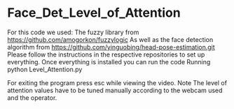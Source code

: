 # Face_Det_Level_of_Attention
For this code we used:
The fuzzy library from https://github.com/amogorkon/fuzzylogic
As well as the face detection algorithm from https://github.com/yinguobing/head-pose-estimation.git
Please follow the instructions in the respective repositories to set up everything.
Once everything is installed you can run the code
Running
python Level_Attention.py

For exiting the program press esc while viewing the video.
Note
The level of attention values have to be tuned manually according to the webcam used and the operator.
